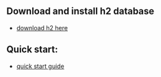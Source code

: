 ## Download and install h2 database

- [download h2 here](https://www.h2database.com/html/download.html "download") 

## Quick start:

- [quick start guide](https://www.h2database.com/html/quickstart.html "title") 

